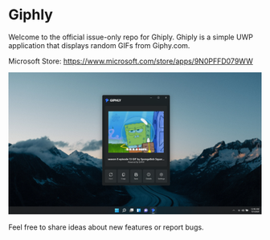 # Giphly

Welcome to the official issue-only repo for Ghiply. Ghiply is a simple UWP application that displays random GIFs from Giphy.com.

Microsoft Store: https://www.microsoft.com/store/apps/9N0PFFD079WW

![](images/GiphlyHero.png)

Feel free to share ideas about new features or report bugs.